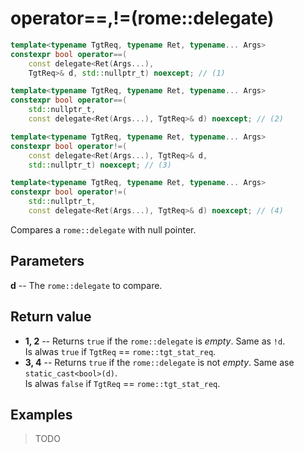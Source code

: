 # **operator==,!=**(rome::delegate)

```cpp
template<typename TgtReq, typename Ret, typename... Args>
constexpr bool operator==(
    const delegate<Ret(Args...),
    TgtReq>& d, std::nullptr_t) noexcept; // (1)

template<typename TgtReq, typename Ret, typename... Args>
constexpr bool operator==(
    std::nullptr_t,
    const delegate<Ret(Args...), TgtReq>& d) noexcept; // (2)

template<typename TgtReq, typename Ret, typename... Args>
constexpr bool operator!=(
    const delegate<Ret(Args...), TgtReq>& d,
    std::nullptr_t) noexcept; // (3)

template<typename TgtReq, typename Ret, typename... Args>
constexpr bool operator!=(
    std::nullptr_t,
    const delegate<Ret(Args...), TgtReq>& d) noexcept; // (4)
```

Compares a `rome::delegate` with null pointer.

## Parameters

**d** -- The `rome::delegate` to compare.

## Return value

- **1, 2** -- Returns `true` if the `rome::delegate` is _empty_. Same as `!d`.  
  Is alwas `true` if `TgtReq` == `rome::tgt_stat_req`.
- **3, 4** -- Returns `true` if the `rome::delegate` is not _empty_. Same ase `static_cast<bool>(d)`.  
  Is alwas `false` if `TgtReq` == `rome::tgt_stat_req`.

## Examples

> TODO
